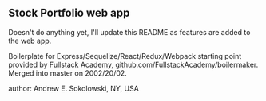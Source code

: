 ## Stock Portfolio web app

Doesn't do anything yet, I'll update this README as features are added to the
web app.

Boilerplate for Express/Sequelize/React/Redux/Webpack starting point provided
by Fullstack Academy, github.com/FullstackAcademy/boilermaker.  Merged into
master on 2002/20/02.

author: Andrew E. Sokolowski, NY, USA
